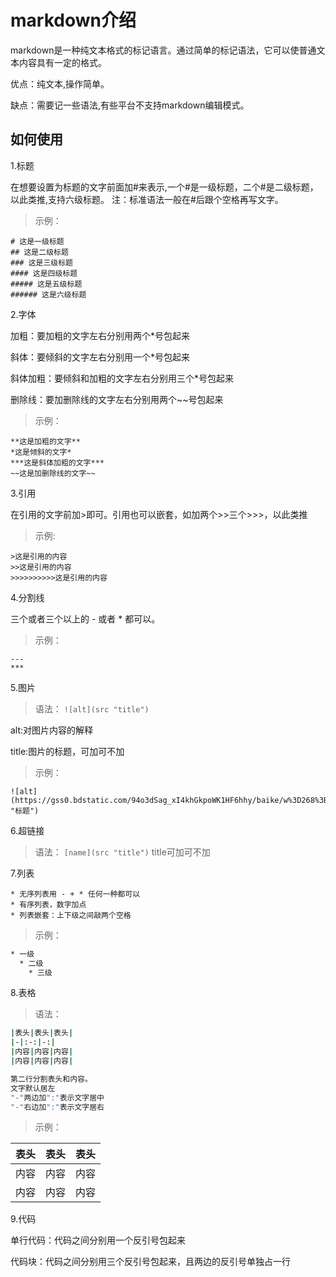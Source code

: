 # markdown介绍

markdown是一种纯文本格式的标记语言。通过简单的标记语法，它可以使普通文本内容具有一定的格式。

优点：纯文本,操作简单。

缺点：需要记一些语法,有些平台不支持markdown编辑模式。

## 如何使用

1.标题

在想要设置为标题的文字前面加#来表示,一个#是一级标题，二个#是二级标题，以此类推,支持六级标题。
注：标准语法一般在#后跟个空格再写文字。

>示例：

    # 这是一级标题
    ## 这是二级标题
    ### 这是三级标题
    #### 这是四级标题
    ##### 这是五级标题
    ###### 这是六级标题

2.字体

加粗：要加粗的文字左右分别用两个*号包起来

斜体：要倾斜的文字左右分别用一个*号包起来

斜体加粗：要倾斜和加粗的文字左右分别用三个*号包起来

删除线：要加删除线的文字左右分别用两个~~号包起来

>示例：

    **这是加粗的文字**
    *这是倾斜的文字*
    ***这是斜体加粗的文字***
    ~~这是加删除线的文字~~

3.引用

在引用的文字前加>即可。引用也可以嵌套，如加两个>>三个>>>，以此类推

>示例:

    >这是引用的内容
    >>这是引用的内容
    >>>>>>>>>>这是引用的内容

4.分割线

三个或者三个以上的 - 或者 * 都可以。

>示例：

    ---
    ***

5.图片

>语法：
`![alt](src "title")`

alt:对图片内容的解释

title:图片的标题，可加可不加

>示例：

    ![alt](https://gss0.bdstatic.com/94o3dSag_xI4khGkpoWK1HF6hhy/baike/w%3D268%3Bg%3D0/sign=fcc6191515d8bc3ec60801ccbab0c123/279759ee3d6d55fb22bcda0961224f4a20a4dda3.jpg "标题")

6.超链接

>语法：
`[name](src "title")`
title可加可不加

7.列表

    * 无序列表用 - + * 任何一种都可以
    * 有序列表，数字加点
    * 列表嵌套：上下级之间敲两个空格
>示例：

```bash
* 一级
  * 二级
    * 三级
```

8.表格

>语法：

```bash
|表头|表头|表头|
|-|:-:|-:|
|内容|内容|内容|
|内容|内容|内容|

第二行分割表头和内容。
文字默认居左
"-"两边加":"表示文字居中
"-"右边加":"表示文字居右
```

>示例：

|表头|表头|表头|
|-|:-:|-:|
|内容|内容|内容|
|内容|内容|内容|

9.代码

单行代码：代码之间分别用一个反引号包起来

代码块：代码之间分别用三个反引号包起来，且两边的反引号单独占一行
